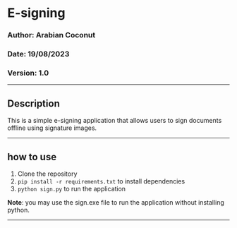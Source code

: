 # E-signing 
### Author: Arabian Coconut
### Date: 19/08/2023
### Version: 1.0

---

## Description
This is a simple e-signing application that allows users to sign documents offline using signature images.

---

## how to use
1. Clone the repository
2. ```pip install -r requirements.txt``` to install dependencies
3. ```python sign.py``` to run the application

**Note**: you may use the sign.exe file to run the application without installing python.

---